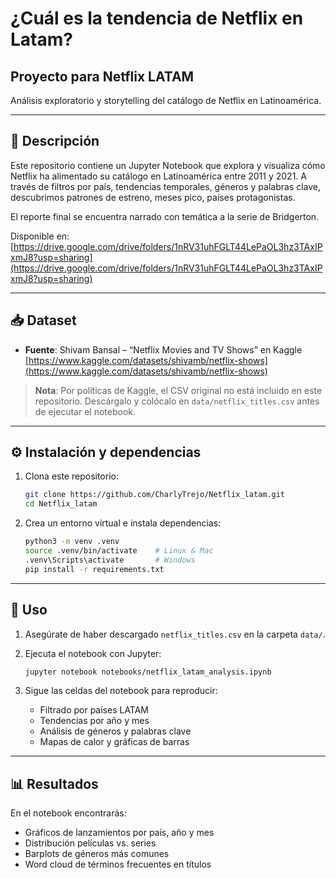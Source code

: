 # ¿Cuál es la tendencia de Netflix en Latam?
## Proyecto para Netflix LATAM 

Análisis exploratorio y storytelling del catálogo de Netflix en Latinoamérica. 

---

## 📖 Descripción

Este repositorio contiene un Jupyter Notebook que explora y visualiza cómo Netflix ha alimentado su catálogo en Latinoamérica entre 2011 y 2021. A través de filtros por país, tendencias temporales, géneros y palabras clave, descubrimos patrones de estreno, meses pico, países protagonistas. 

El reporte final  se encuentra narrado con temática a la serie de Bridgerton. 

Disponible en: [https://drive.google.com/drive/folders/1nRV31uhFGLT44LePaOL3hz3TAxIPxmJ8?usp=sharing](https://drive.google.com/drive/folders/1nRV31uhFGLT44LePaOL3hz3TAxIPxmJ8?usp=sharing)


---

## 📥 Dataset

* **Fuente**: Shivam Bansal – “Netflix Movies and TV Shows” en Kaggle
  [https://www.kaggle.com/datasets/shivamb/netflix-shows](https://www.kaggle.com/datasets/shivamb/netflix-shows)

> **Nota**: Por políticas de Kaggle, el CSV original no está incluido en este repositorio.
> Descárgalo y colócalo en `data/netflix_titles.csv` antes de ejecutar el notebook.

---

## ⚙️ Instalación y dependencias

1. Clona este repositorio:

   ```bash
   git clone https://github.com/CharlyTrejo/Netflix_latam.git
   cd Netflix_latam
   ```
2. Crea un entorno virtual e instala dependencias:

   ```bash
   python3 -m venv .venv
   source .venv/bin/activate    # Linux & Mac  
   .venv\Scripts\activate       # Windows  
   pip install -r requirements.txt
   ```

---

## 🚀 Uso

1. Asegúrate de haber descargado `netflix_titles.csv` en la carpeta `data/`.
2. Ejecuta el notebook con Jupyter:

   ```bash
   jupyter notebook notebooks/netflix_latam_analysis.ipynb
   ```
3. Sigue las celdas del notebook para reproducir:

   * Filtrado por países LATAM
   * Tendencias por año y mes
   * Análisis de géneros y palabras clave
   * Mapas de calor y gráficas de barras

---

## 📊 Resultados

En el notebook encontrarás:

* Gráficos de lanzamientos por país, año y mes
* Distribución películas vs. series
* Barplots de géneros más comunes
* Word cloud de términos frecuentes en títulos